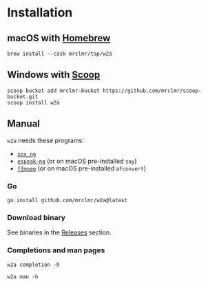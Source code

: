# Installation

## macOS with [Homebrew](https://brew.sh)
```
brew install --cask mrclmr/tap/w2a
```

## Windows with [Scoop](https://scoop.sh)
```
scoop bucket add mrclmr-bucket https://github.com/mrclmr/scoop-bucket.git
scoop install w2a
```

## Manual

`w2a` needs these programs:
* [`sox_ng`](https://codeberg.org/sox_ng/sox_ng)
* [`espeak-ng`](https://github.com/espeak-ng/espeak-ng) (or on macOS pre-installed `say`)
* [`ffmpeg`](https://ffmpeg.org) (or on macOS pre-installed `afconvert`)

### Go
```
go install github.com/mrclmr/w2a@latest
```

### Download binary

See binaries in the [Releases](https://github.com/mrclmr/w2a/releases) section.

### Completions and man pages
```
w2a completion -h
```
```
w2a man -h
```